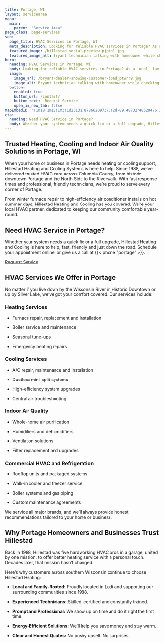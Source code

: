 ```yaml
---
title: Portage, WI
layout: servicearea
menu:
  main:
    parent: "Service Area"
page_class: page-services
seo:
  page_title: HVAC Services in Portage, WI
  meta_description: Looking for reliable HVAC services in Portage? As a local, family-rooted company, we’ve been serving Portage homes and businesses with expert heating, cooling and indoor air quality solutions since 1988.
  featured_image: /hillestad-social-preview_pjpfo1.jpg
  featured_image_alt: Bryant technician talking with homeowner while checking air filter and furnace
hero: 
  heading: HVAC Services in Portage, WI
  body: Looking for reliable HVAC services in Portage? As a local, family-rooted company, we’ve been serving Portage homes and businesses with expert heating, cooling and indoor air quality solutions since 1988.
  image: 
    image_url: /bryant-dealer-showing-customer-ipad_ptwrr9.jpg
    image_alt: Bryant technician talking with homeowner while checking air filter and furnace
  button:
    enabled: true
    button_url: /contact/ 
    button_text:  Request Service
    open_in_new_tab: false
mapEmbedID: "!1m18!1m12!1m3!1d23131.878662097373!2d-89.48732748529476!3d43.554779600828226!2m3!1f0!2f0!3f0!3m2!1i1024!2i768!4f13.1!3m3!1m2!1s0x88072142e278caa7%3A0xe87ae504fd6cf193!2sPortage%2C%20WI%2053901!5e0!3m2!1sen!2sus!4v1745200723622!5m2!1sen!2sus"
cta:
  heading: Need HVAC Service in Portage?
  body: Whether your system needs a quick fix or a full upgrade, Hillestad Heating and Cooling is here to help, fast, friendly and just down the road. Schedule your appointment online, or give us a call at {{< phone "portage" >}}.
---
```


## Trusted Heating, Cooling and Indoor Air Quality Solutions in Portage, WI

When your home or business in Portage needs heating or cooling support, Hillestad Heating and Cooling Systems is here to help. Since 1988, we’ve delivered trusted HVAC care across Columbia County, from historic downtown Portage and the North Side to the Riverwalk. With fast response times and professional, friendly technicians, we’re proud to serve every corner of Portage.

From winter furnace repair to high-efficiency air conditioner installs on hot summer days, Hillestad Heating and Cooling has you covered. We’re your local HVAC partner, dedicated to keeping our community comfortable year-round.

<div class="breakout bg-black flow">
  <h2 class="no-margin">Need HVAC Service in Portage?</h2>
  <p class= "site-cta__middle">Whether your system needs a quick fix or a full upgrade, Hillestad Heating and Cooling is here to help, fast, friendly and just down the road. Schedule your appointment online, or give us a call at {{< phone "portage" >}}.</p>
  <a class="btn btn--primary" href="/contact/">Request Service</a>
</div>

## HVAC Services We Offer in Portage

No matter if you live down by the Wisconsin River in Historic Downtown or up by Silver Lake, we’ve got your comfort covered. Our services include:

### Heating Services

* Furnace repair, replacement and installation

* Boiler service and maintenance

* Seasonal tune-ups

* Emergency heating repairs

### Cooling Services

* A/C repair, maintenance and installation 

* Ductless mini-split systems 

* High-efficiency system upgrades

* Central air troubleshooting 

### Indoor Air Quality

* Whole-home air purification

* Humidifiers and dehumidifiers

* Ventilation solutions

* Filter replacement and upgrades

### Commercial HVAC and Refrigeration

* Rooftop units and packaged systems

* Walk-in cooler and freezer service

* Boiler systems and gas piping

* Custom maintenance agreements

We service all major brands, and we’ll always provide honest recommendations tailored to your home or business.

## Why Portage Homeowners and Businesses Trust Hillestad

Back in 1988, Hillestad was five hardworking HVAC pros in a garage, united by one mission: to offer better heating service with a personal touch. Decades later, that mission hasn’t changed.

Here’s why customers across southern Wisconsin continue to choose Hillestad Heating:

* **Local and Family-Rooted:** Proudly located in Lodi and supporting our
surrounding communities since 1988.

* **Experienced Technicians:** Skilled, certified and constantly trained.

* **Prompt and Professional:** We show up on time and do it right the first time.

* **Energy-Efficient Solutions:** We’ll help you save money and stay warm.

* **Clear and Honest Quotes:** No pushy upsell. No surprises.
